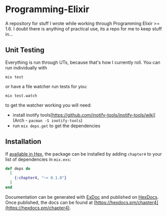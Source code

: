 # Programming-Elixir
A repository for stuff I wrote while working through Programming Elixir >= 1.6. I doubt there is anything of practical use, its a repo for me to keep stuff in...

## Unit Testing
Everything is run through UTs, because that's how I currently roll. You can run individually with

`mix test`

or have a file watcher run tests for you:

`mix test.watch`

to get the watcher working you will need:

* install inotify tools[https://github.com/inotify-tools/inotify-tools/wiki] (Arch - `pacman -S inotify-tools`)
* run `mix deps.get` to get the dependencies 


## Installation

If [available in Hex](https://hex.pm/docs/publish), the package can be installed
by adding `chapter4` to your list of dependencies in `mix.exs`:

```elixir
def deps do
  [
    {:chapter4, "~> 0.1.0"}
  ]
end
```

Documentation can be generated with [ExDoc](https://github.com/elixir-lang/ex_doc)
and published on [HexDocs](https://hexdocs.pm). Once published, the docs can
be found at [https://hexdocs.pm/chapter4](https://hexdocs.pm/chapter4).


